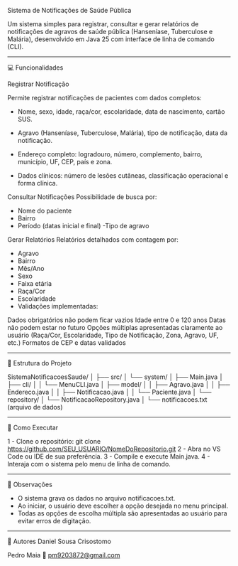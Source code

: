 Sistema de Notificações de Saúde Pública

Um sistema simples para registrar, consultar e gerar relatórios de notificações de agravos de saúde pública (Hanseníase, Tuberculose e Malária), desenvolvido em Java 25 com interface de linha de comando (CLI).

---

💻 Funcionalidades

Registrar Notificação

Permite registrar notificações de pacientes com dados completos:

- Nome, sexo, idade, raça/cor, escolaridade, data de nascimento, cartão SUS.

- Agravo (Hanseníase, Tuberculose, Malária), tipo de notificação, data da notificação.

- Endereço completo: logradouro, número, complemento, bairro, município, UF, CEP, país e zona.

- Dados clínicos: número de lesões cutâneas, classificação operacional e forma clínica.

Consultar Notificações
Possibilidade de busca por:

- Nome do paciente
- Bairro
- Período (datas inicial e final)
-Tipo de agravo

Gerar Relatórios
Relatórios detalhados com contagem por:

- Agravo
- Bairro
- Mês/Ano
- Sexo
- Faixa etária
- Raça/Cor
- Escolaridade
- Validações implementadas:

Dados obrigatórios não podem ficar vazios
Idade entre 0 e 120 anos
Datas não podem estar no futuro
Opções múltiplas apresentadas claramente ao usuário (Raça/Cor, Escolaridade, Tipo de Notificação, Zona, Agravo, UF, etc.)
Formatos de CEP e datas validados

---

📁 Estrutura do Projeto

SistemaNotificacoesSaude/
│
├── src/
│   └── system/
│       ├── Main.java
│       ├── cli/
│       │   └── MenuCLI.java
│       ├── model/
│       │   ├── Agravo.java
│       │   ├── Endereco.java
│       │   ├── Notificacao.java
│       │   └── Paciente.java
│       └── repository/
│           └── NotificacaoRepository.java
│
└── notificacoes.txt  (arquivo de dados)

---

🚀 Como Executar

1 - Clone o repositório:
git clone https://github.com/SEU_USUARIO/NomeDoRepositorio.git
2 - Abra no VS Code ou IDE de sua preferência.
3 - Compile e execute Main.java.
4 - Interaja com o sistema pelo menu de linha de comando.

---
📌 Observações
- O sistema grava os dados no arquivo notificacoes.txt.
- Ao iniciar, o usuário deve escolher a opção desejada no menu principal.
- Todas as opções de escolha múltipla são apresentadas ao usuário para evitar erros de digitação.
---
📝 Autores
Daniel Sousa Crisostomo 

Pedro Maia
📧 pm9203872@gmail.com
